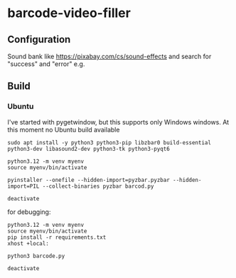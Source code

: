 # barcode-video-filler

## Configuration
Sound bank like https://pixabay.com/cs/sound-effects and search for "success" and "error" e.g.

## Build
### Ubuntu
I've started with pygetwindow, but this supports only Windows windows. At this moment no Ubuntu build available

```shell
sudo apt install -y python3 python3-pip libzbar0 build-essential python3-dev libasound2-dev python3-tk python3-pyqt6

python3.12 -m venv myenv
source myenv/bin/activate

pyinstaller --onefile --hidden-import=pyzbar.pyzbar --hidden-import=PIL --collect-binaries pyzbar barcod.py

deactivate
```
for debugging:
```shell
python3.12 -m venv myenv
source myenv/bin/activate
pip install -r requirements.txt
xhost +local:

python3 barcode.py

deactivate
```
